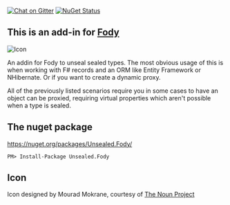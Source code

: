 [![Chat on Gitter](https://img.shields.io/gitter/room/fody/fody.svg?style=flat)](https://gitter.im/Fody/Fody)
[![NuGet Status](http://img.shields.io/nuget/v/Unsealed.Fody.svg?style=flat)](https://www.nuget.org/packages/Unsealed.Fody/)


## This is an add-in for [Fody](https://github.com/Fody/Fody/) 

![Icon](https://raw.github.com/Fody/Unsealed/master/Icons/package_icon.png)

An addin for Fody to unseal sealed types. The most obvious usage of this is when working with F# records and an ORM like Entity Framework or NHibernate. Or if you want to create a dynamic proxy. 

All of the previously listed scenarios require you in some cases to have an object can be proxied, requiring virtual properties which aren't possible when a type is sealed.


## The nuget package

https://nuget.org/packages/Unsealed.Fody/

    PM> Install-Package Unsealed.Fody


## Icon

Icon designed by Mourad Mokrane, courtesy of [The Noun Project](http://thenounproject.com)
